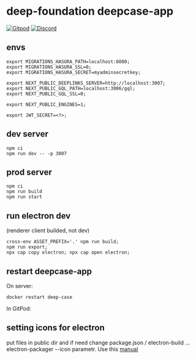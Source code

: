# deep-foundation deepcase-app

[![Gitpod](https://img.shields.io/badge/Gitpod-ready--to--code-blue?logo=gitpod)](https://gitpod.io/#https://github.com/deep-foundation/deepcase-app) 
[![Discord](https://badgen.net/badge/icon/discord?icon=discord&label&color=purple)](https://discord.gg/deep-foundation)

## envs

```
export MIGRATIONS_HASURA_PATH=localhost:8080;
export MIGRATIONS_HASURA_SSL=0;
export MIGRATIONS_HASURA_SECRET=myadminsecretkey;

export NEXT_PUBLIC_DEEPLINKS_SERVER=http://localhost:3007;
export NEXT_PUBLIC_GQL_PATH=localhost:3006/gql;
export NEXT_PUBLIC_GQL_SSL=0;

export NEXT_PUBLIC_ENGINES=1;

export JWT_SECRET=<?>;
```

## dev server

```
npm ci
npm run dev -- -p 3007
```

## prod server

```
npm ci
npm run build
npm run start
```

## run electron dev
(renderer client builded, not dev)

```
cross-env ASSET_PREFIX='.' npm run build;
npm run export;
npx cap copy electron; npx cap open electron;
```

## restart deepcase-app

On server:

```
docker restart deep-case
```

In GitPod:



## setting icons for electron

put files in public dir and if need change package.json / electron-build ... electron-packager --icon parametr. Use this [manual](https://electron.github.io/electron-packager/main/interfaces/electronpackager.options.html#icon)
